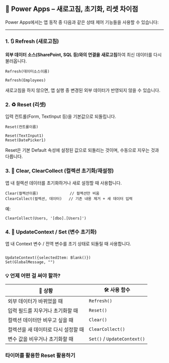 
## 🔄 Power Apps – 새로고침, 초기화, 리셋 차이점

Power Apps에서는 앱 동작 중 다음과 같은 상태 제어 기능들을 사용할 수 있습니다:

---

### 1. 🔃 Refresh (새로고침)

**외부 데이터 소스(SharePoint, SQL 등)와의 연결을 새로고침**하여 최신 데이터를 다시 불러옵니다.

```plaintext
Refresh(데이터소스이름)
```
```plaintext
Refresh(Employees)
```
새로고침을 하지 않으면, 앱 실행 중 변경된 외부 데이터가 반영되지 않을 수 있습니다.

### 2. ♻️ Reset (리셋)
입력 컨트롤(Form, TextInput 등)을 기본값으로 되돌립니다.

```plaintext
Reset(컨트롤이름)
```
```plaintext
Reset(TextInput1)
Reset(DatePicker1)
```
Reset은 기본 Default 속성에 설정된 값으로 되돌리는 것이며, 수동으로 지우는 것과 다릅니다.

### 3. 🔁 Clear, ClearCollect (컬렉션 초기화/재설정)
앱 내 컬렉션 데이터를 초기화하거나 새로 설정할 때 사용합니다.

```plaintext
Clear(컬렉션이름)              // 컬렉션만 비움
ClearCollect(컬렉션, 데이터)   // 기존 내용 제거 + 새 데이터 입력
```
예:

```plaintext
ClearCollect(Users, '[dbo].[Users]')
```

### 4. 🧹 UpdateContext / Set (변수 초기화)
앱 내 Context 변수 / 전역 변수를 초기 상태로 되돌릴 때 사용합니다.

```plaintext

UpdateContext({selectedItem: Blank()})
Set(GlobalMessage, "")
```
### 💡 언제 어떤 걸 써야 할까?
| 💬 상황                                 | 🛠️ 사용 함수                    |
|----------------------------------------|---------------------------------|
| 외부 데이터가 바뀌었을 때              | `Refresh()`                     |
| 입력 필드를 지우거나 초기화할 때       | `Reset()`                       |
| 컬렉션 데이터만 비우고 싶을 때         | `Clear()`                       |
| 컬렉션을 새 데이터로 다시 설정할 때    | `ClearCollect()`                |
| 변수 값을 비우거나 초기화할 때         | `Set()` / `UpdateContext()`     |

### 타이머를 활용한 Reset 활용하기
